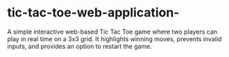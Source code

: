 # tic-tac-toe-web-application-
A simple interactive web-based Tic Tac Toe game where two players can play in real time on a 3x3 grid. It highlights winning moves, prevents invalid inputs, and provides an option to restart the game.
